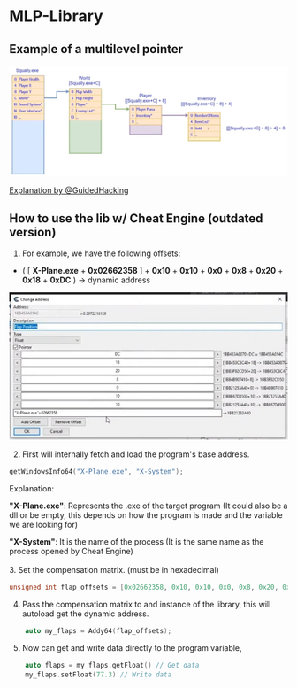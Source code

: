 # MLP-Library

## Example of a multilevel pointer

<img width="700" src="./resources/resume_mlp.jpg"> 

[Explanation by @GuidedHacking](https://youtu.be/_W0xdVO8-j4)

  
## How to use the lib w/ Cheat Engine (outdated version)


1. For example, we have the following offsets:
- ( [ **X-Plane.exe** + **0x02662358** ] + **0x10** + **0x10** + **0x0** + **0x8** + **0x20** + **0x18** + **0xDC** ) -> dynamic address 

<img src="./resources/example_ce_mlp.jpg"> 
<br/>


2.  First will internally fetch and load the program's base address.

``` cpp
getWindowsInfo64("X-Plane.exe", "X-System");
```
Explanation:

**"X-Plane.exe"**: Represents the .exe of the target program (It could also be a dll or be empty, this depends on how the program is made and the variable we are looking for)

**"X-System"**: It is the name of the process (It is the same name as the process opened by Cheat Engine)
<br/><br/>
3. Set the compensation matrix. (must be in hexadecimal)
``` cpp
unsigned int flap_offsets = [0x02662358, 0x10, 0x10, 0x0, 0x8, 0x20, 0x18, 0xDC];
```

4. Pass the compensation matrix to and instance of the library, this will autoload get the dynamic address.
``` cpp
    auto my_flaps = Addy64(flap_offsets);
```

5. Now can get and write data directly to the program variable, 
``` cpp
    auto flaps = my_flaps.getFloat() // Get data
    my_flaps.setFloat(77.3) // Write data
```
